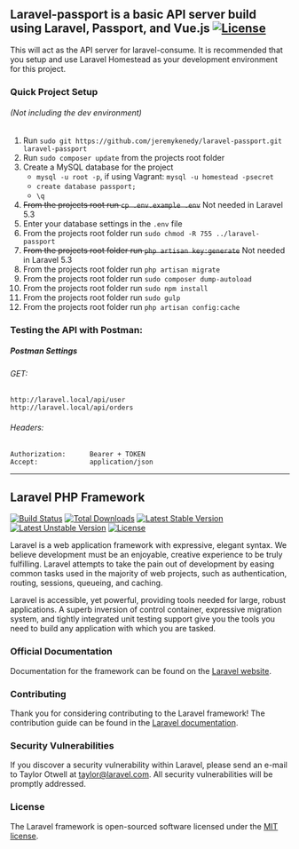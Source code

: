 ## Laravel-passport is a basic API server build using Laravel, Passport, and Vue.js [![License](http://jeremykenedy.com/license-mit.svg)](LICENSE)

This will act as the API server for laravel-consume. It is recommended that you setup and use Laravel Homestead
as your development environment for this project.

### Quick Project Setup
###### (Not including the dev environment)

1. Run `sudo git https://github.com/jeremykenedy/laravel-passport.git laravel-passport`
2. Run `sudo composer update` from the projects root folder
3. Create a MySQL database for the project
    * ```mysql -u root -p```, if using Vagrant: ```mysql -u homestead -psecret```
    * ```create database passport;```
    * ```\q```
4. ~~From the projects root run `cp .env.example .env`~~ Not needed in Laravel 5.3
5. Enter your database settings in the `.env` file
6. From the projects root folder run `sudo chmod -R 755 ../laravel-passport`
7. ~~From the projects root folder run `php artisan key:generate`~~ Not needed in Laravel 5.3
8. From the projects root folder run `php artisan migrate`
9. From the projects root folder run `sudo composer dump-autoload`
10. From the projects root folder run `sudo npm install`
11. From the projects root folder run `sudo gulp`
12. From the projects root folder run `php artisan config:cache`

### Testing the API with Postman:

##### Postman Settings
###### GET:
	http://laravel.local/api/user
	http://laravel.local/api/orders

###### Headers:
	Authorization:  	Bearer + TOKEN
	Accept:				application/json

---

## Laravel PHP Framework

[![Build Status](https://travis-ci.org/laravel/framework.svg)](https://travis-ci.org/laravel/framework)
[![Total Downloads](https://poser.pugx.org/laravel/framework/d/total.svg)](https://packagist.org/packages/laravel/framework)
[![Latest Stable Version](https://poser.pugx.org/laravel/framework/v/stable.svg)](https://packagist.org/packages/laravel/framework)
[![Latest Unstable Version](https://poser.pugx.org/laravel/framework/v/unstable.svg)](https://packagist.org/packages/laravel/framework)
[![License](https://poser.pugx.org/laravel/framework/license.svg)](https://packagist.org/packages/laravel/framework)

Laravel is a web application framework with expressive, elegant syntax. We believe development must be an enjoyable, creative experience to be truly fulfilling. Laravel attempts to take the pain out of development by easing common tasks used in the majority of web projects, such as authentication, routing, sessions, queueing, and caching.

Laravel is accessible, yet powerful, providing tools needed for large, robust applications. A superb inversion of control container, expressive migration system, and tightly integrated unit testing support give you the tools you need to build any application with which you are tasked.

### Official Documentation

Documentation for the framework can be found on the [Laravel website](http://laravel.com/docs).

### Contributing

Thank you for considering contributing to the Laravel framework! The contribution guide can be found in the [Laravel documentation](http://laravel.com/docs/contributions).

### Security Vulnerabilities

If you discover a security vulnerability within Laravel, please send an e-mail to Taylor Otwell at taylor@laravel.com. All security vulnerabilities will be promptly addressed.

### License

The Laravel framework is open-sourced software licensed under the [MIT license](http://opensource.org/licenses/MIT).
